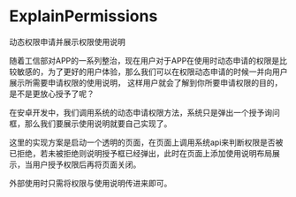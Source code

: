 # ExplainPermissions
动态权限申请并展示权限使用说明

随着工信部对APP的一系列整治，现在用户对于APP在使用时动态申请的权限是比较敏感的，为了更好的用户体验，那么我们可以在权限动态申请的时候一并向用户展示所需要申请权限的使用说明，
这样用户就会了解到你所要申请权限的目的，是不是更放心授予了呢？

在安卓开发中，我们调用系统的动态申请权限方法，系统只是弹出一个授予询问框，那么我们要展示使用说明就要自己实现了。

这里的实现方案是启动一个透明的页面，在页面上调用系统api来判断权限是否被已拒绝，若未被拒绝则说明授予框已经弹出，此时在页面上添加使用说明布局展示，当用户授予权限后再将页面关闭。

外部使用时只需将权限与使用说明传进来即可。
